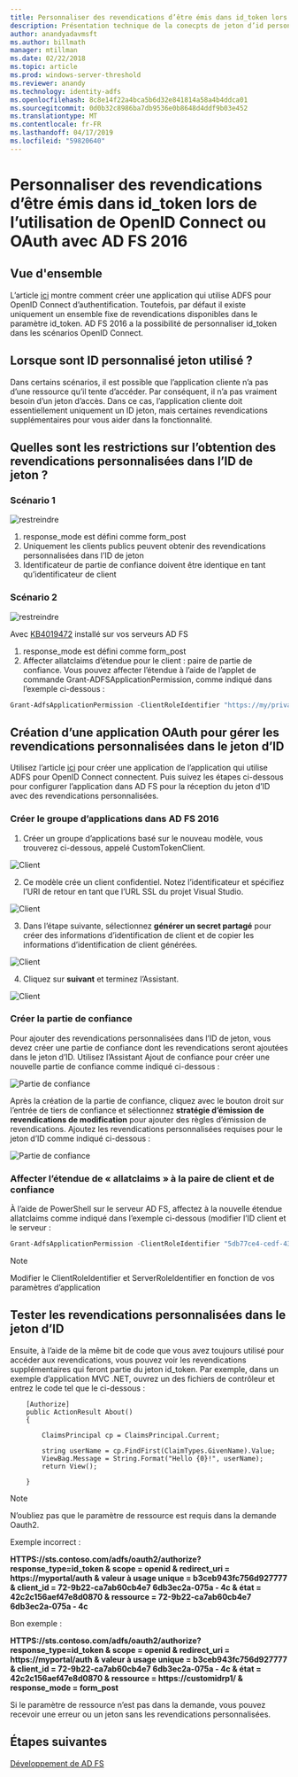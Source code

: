 ```yaml
---
title: Personnaliser des revendications d’être émis dans id_token lors de l’utilisation de OpenID Connect ou OAuth avec AD FS 2016
description: Présentation technique de la conecpts de jeton d’id personnalisé dans AD FS 2016
author: anandyadavmsft
ms.author: billmath
manager: mtillman
ms.date: 02/22/2018
ms.topic: article
ms.prod: windows-server-threshold
ms.reviewer: anandy
ms.technology: identity-adfs
ms.openlocfilehash: 8c8e14f22a4bca5b6d32e841814a58a4b4ddca01
ms.sourcegitcommit: 0d0b32c8986ba7db9536e0b8648d4ddf9b03e452
ms.translationtype: MT
ms.contentlocale: fr-FR
ms.lasthandoff: 04/17/2019
ms.locfileid: "59820640"
---
```

# <a name="customize-claims-to-be-emitted-in-idtoken-when-using-openid-connect-or-oauth-with-ad-fs-2016"></a>Personnaliser des revendications d’être émis dans id_token lors de l’utilisation de OpenID Connect ou OAuth avec AD FS 2016

## <a name="overview"></a>Vue d'ensemble
L’article [ici](enabling-openId-connect-with-ad-fs.md) montre comment créer une application qui utilise ADFS pour OpenID Connect d’authentification. Toutefois, par défaut il existe uniquement un ensemble fixe de revendications disponibles dans le paramètre id_token. AD FS 2016 a la possibilité de personnaliser id_token dans les scénarios OpenID Connect.

## <a name="when-are-custom-id-token-used"></a>Lorsque sont ID personnalisé jeton utilisé ?
Dans certains scénarios, il est possible que l’application cliente n’a pas d’une ressource qu’il tente d’accéder. Par conséquent, il n’a pas vraiment besoin d’un jeton d’accès. Dans ce cas, l’application cliente doit essentiellement uniquement un ID jeton, mais certaines revendications supplémentaires pour vous aider dans la fonctionnalité.

## <a name="what-are-the-restrictions-on-getting-custom-claims-in-id-token"></a>Quelles sont les restrictions sur l’obtention des revendications personnalisées dans l’ID de jeton ?

### <a name="scenario-1"></a>Scénario 1

![restreindre](media/Custom-Id-Tokens-in-AD-FS/res1.png)

1.  response_mode est défini comme form_post
2.  Uniquement les clients publics peuvent obtenir des revendications personnalisées dans l’ID de jeton
3.  Identificateur de partie de confiance doivent être identique en tant qu’identificateur de client

### <a name="scenario-2"></a>Scénario 2

![restreindre](media/Custom-Id-Tokens-in-AD-FS/restrict2.png)

Avec [KB4019472](https://support.microsoft.com/help/4019472/windows-10-update-kb4019472) installé sur vos serveurs AD FS
1.  response_mode est défini comme form_post
2.  Affecter allatclaims d’étendue pour le client : paire de partie de confiance.
Vous pouvez affecter l’étendue à l’aide de l’applet de commande Grant-ADFSApplicationPermission, comme indiqué dans l’exemple ci-dessous :

``` powershell
Grant-AdfsApplicationPermission -ClientRoleIdentifier "https://my/privateclient" -ServerRoleIdentifier "https://rp/fedpassive" -ScopeNames "allatclaims","openid"
```

## <a name="creating-an-oauth-application-to-handle-custom-claims-in-id-token"></a>Création d’une application OAuth pour gérer les revendications personnalisées dans le jeton d’ID
Utilisez l’article [ici](Enabling-OpenId-Connect-with-AD-FS-2016.md) pour créer une application de l’application qui utilise ADFS pour OpenID Connect connectent. Puis suivez les étapes ci-dessous pour configurer l’application dans AD FS pour la réception du jeton d’ID avec des revendications personnalisées.

### <a name="create-the-application-group-in-ad-fs-2016"></a>Créer le groupe d’applications dans AD FS 2016

1.  Créer un groupe d’applications basé sur le nouveau modèle, vous trouverez ci-dessous, appelé CustomTokenClient.

![Client](media/Custom-Id-Tokens-in-AD-FS/clientsnap1.png)

2. Ce modèle crée un client confidentiel. Notez l’identificateur et spécifiez l’URI de retour en tant que l’URL SSL du projet Visual Studio.

![Client](media/Custom-Id-Tokens-in-AD-FS/clientsnap2.png)

3.  Dans l’étape suivante, sélectionnez **générer un secret partagé** pour créer des informations d’identification de client et de copier les informations d’identification de client générées.

![Client](media/Custom-Id-Tokens-in-AD-FS/clientsnap3.png)

4. Cliquez sur **suivant** et terminez l’Assistant.

![Client](media/Custom-Id-Tokens-in-AD-FS/clientsnap4.png)

### <a name="create-the-relying-party"></a>Créer la partie de confiance
Pour ajouter des revendications personnalisées dans l’ID de jeton, vous devez créer une partie de confiance dont les revendications seront ajoutées dans le jeton d’ID. Utilisez l’Assistant Ajout de confiance pour créer une nouvelle partie de confiance comme indiqué ci-dessous :
 
![Partie de confiance](media/Custom-Id-Tokens-in-AD-FS/rpsnap1.png)

Après la création de la partie de confiance, cliquez avec le bouton droit sur l’entrée de tiers de confiance et sélectionnez **stratégie d’émission de revendications de modification** pour ajouter des règles d’émission de revendications. Ajoutez les revendications personnalisées requises pour le jeton d’ID comme indiqué ci-dessous :

![Partie de confiance](media/Custom-Id-Tokens-in-AD-FS/rpsnap2.png)

### <a name="assign-allatclaims-scope-to-the-pair-of-client-and-relying-party"></a>Affecter l’étendue de « allatclaims » à la paire de client et de confiance
À l’aide de PowerShell sur le serveur AD FS, affectez à la nouvelle étendue allatclaims comme indiqué dans l’exemple ci-dessous (modifier l’ID client et le serveur :

``` powershell
Grant-AdfsApplicationPermission -ClientRoleIdentifier "5db77ce4-cedf-4319-85f7-cc230b7022e0" -ServerRoleIdentifier "https://customidrp1/" -ScopeNames "allatclaims","openid"
```

>[!NOTE]
>Modifier le ClientRoleIdentifier et ServerRoleIdentifier en fonction de vos paramètres d’application

## <a name="test-the-custom-claims-in-id-token"></a>Tester les revendications personnalisées dans le jeton d’ID

Ensuite, à l’aide de la même bit de code que vous avez toujours utilisé pour accéder aux revendications, vous pouvez voir les revendications supplémentaires qui feront partie du jeton id_token.
Par exemple, dans un exemple d’application MVC .NET, ouvrez un des fichiers de contrôleur et entrez le code tel que le ci-dessous :


``` code
    [Authorize]
    public ActionResult About()
    {

        ClaimsPrincipal cp = ClaimsPrincipal.Current;

        string userName = cp.FindFirst(ClaimTypes.GivenName).Value;
        ViewBag.Message = String.Format("Hello {0}!", userName);
        return View();

    }

```

>[!NOTE]
>N’oubliez pas que le paramètre de ressource est requis dans la demande Oauth2.
>
>Exemple incorrect :
>
>**HTTPS&#58;//sts.contoso.com/adfs/oauth2/authorize?response_type=id_token & scope = openid & redirect_uri = https&#58;//myportal/auth & valeur à usage unique = b3ceb943fc756d927777 & client_id = 72-9b22-ca7ab60cb4e7 6db3ec2a-075a - 4c & état = 42c2c156aef47e8d0870 & ressource = 72-9b22-ca7ab60cb4e7 6db3ec2a-075a - 4c**
>
>Bon exemple :
>
>**HTTPS&#58;//sts.contoso.com/adfs/oauth2/authorize?response_type=id_token & scope = openid & redirect_uri = https&#58;//myportal/auth & valeur à usage unique = b3ceb943fc756d927777 & client_id = 72-9b22-ca7ab60cb4e7 6db3ec2a-075a - 4c & état = 42c2c156aef47e8d0870 & ressource = https&#58;//customidrp1/ & response_mode = form_post**
>
>Si le paramètre de ressource n’est pas dans la demande, vous pouvez recevoir une erreur ou un jeton sans les revendications personnalisées.

## <a name="next-steps"></a>Étapes suivantes
[Développement de AD FS](../../ad-fs/AD-FS-Development.md)  
